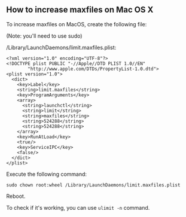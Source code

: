 ## How to increase maxfiles on Mac OS X

To increase maxfiles on MacOS, create the following file:

(Note: you'll need to use sudo)

/Library/LaunchDaemons/limit.maxfiles.plist:
```
<?xml version="1.0" encoding="UTF-8"?>
<!DOCTYPE plist PUBLIC "-//Apple//DTD PLIST 1.0//EN"
        "http://www.apple.com/DTDs/PropertyList-1.0.dtd">
<plist version="1.0">
  <dict>
    <key>Label</key>
    <string>limit.maxfiles</string>
    <key>ProgramArguments</key>
    <array>
      <string>launchctl</string>
      <string>limit</string>
      <string>maxfiles</string>
      <string>524288</string>
      <string>524288</string>
    </array>
    <key>RunAtLoad</key>
    <true/>
    <key>ServiceIPC</key>
    <false/>
  </dict>
</plist>
```

Execute the following command:
```
sudo chown root:wheel /Library/LaunchDaemons/limit.maxfiles.plist
```

Reboot.

To check if it's working, you can use `ulimit -n` command.
